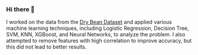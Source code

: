 ### Hi there 👋
I worked on the data from the [Dry Bean Dataset](https://archive.ics.uci.edu/dataset/602/dry+bean+dataset) and applied various machine learning techniques, including Logistic Regression, Decision Tree, SVM, KNN, XGBoost, and Neural Networks, to analyze the problem. I also attempted to remove features with high correlation to improve accuracy, but this did not lead to better results.

<!--
**mahditeymori/mahditeymori** is a ✨ _special_ ✨ repository because its `README.md` (this file) appears on your GitHub profile.

Here are some ideas to get you started:

- 🔭 I’m currently working on ...
- 🌱 I’m currently learning ...
- 👯 I’m looking to collaborate on ...
- 🤔 I’m looking for help with ...
- 💬 Ask me about ...
- 📫 How to reach me: ...
- 😄 Pronouns: ...
- ⚡ Fun fact: ...
-->
